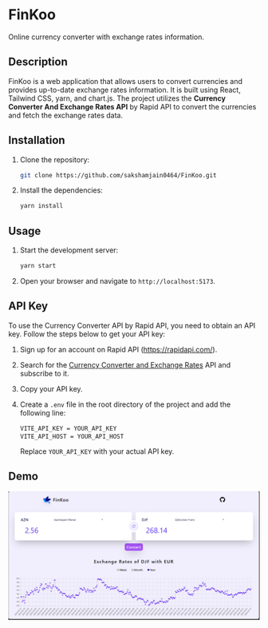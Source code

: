 # FinKoo

Online currency converter with exchange rates information.

## Description

FinKoo is a web application that allows users to convert currencies and provides up-to-date exchange rates information. It is built using React, Tailwind CSS, yarn, and chart.js. The project utilizes the **Currency Converter And Exchange Rates API** by Rapid API to convert the currencies and fetch the exchange rates data.

## Installation

1. Clone the repository:

    ```bash
    git clone https://github.com/sakshamjain0464/FinKoo.git
    ```

2. Install the dependencies:

    ```bash
    yarn install
    ```

## Usage

1. Start the development server:

    ```bash
    yarn start
    ```

2. Open your browser and navigate to `http://localhost:5173`.

## API Key

To use the Currency Converter API by Rapid API, you need to obtain an API key. Follow the steps below to get your API key:

1. Sign up for an account on Rapid API (https://rapidapi.com/).

2. Search for the [Currency Converter and Exchange Rates](https://rapidapi.com/principalapis/api/currency-conversion-and-exchange-rates) API and subscribe to it.

3. Copy your API key.

4. Create a `.env` file in the root directory of the project and add the following line:

    ```
    VITE_API_KEY = YOUR_API_KEY
    VITE_API_HOST = YOUR_API_HOST
    ```

    Replace `YOUR_API_KEY` with your actual API key.

## Demo
![Demo Image](image.png)

